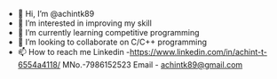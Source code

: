 - 👋 Hi, I’m @achintk89
- 👀 I’m interested in improving my skill
- 🌱 I’m currently learning competitive programming
- 💞️ I’m looking to collaborate on C/C++ programming
- 📫 How to reach me Linkedin -https://www.linkedin.com/in/achint-t-6554a4118/ MNo.-7986152523 Email - achintk89@gmail.com



